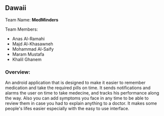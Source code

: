 ## Dawaii 

Team Name: **MedMinders**

Team Members: 
+ Anas Al-Ramahi
+ Majd Al-Khasawneh
+ Mohammad Al-Saify
+ Maram Mustafa
+ Khalil Ghanem


### Overview:
An android application that is designed to make it easier to remember medication and take the required pills on time. It sends notifications and alarms the user on time to take medecine, and tracks his performance along the way. Also you can add symptoms you face in any time to be able to review them in case you had to explain anything to a doctor. It makes some people's lifes easier especially with the easy to use interface.
